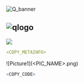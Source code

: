 
![Q_banner](https://github.com/QuantLet/Styleguide-and-Validation-procedure/blob/master/pictures/banner.png)

## ![qlogo](https://github.com/QuantLet/Styleguide-and-Validation-procedure/blob/master/pictures/qloqo.png) **<QNAME>**

[<img src="https://github.com/QuantLet/Styleguide-and-Validation-procedure/blob/master/pictures/qloqo.png">](http://quantlet.de/)


```yaml
<COPY_METAINFO>
```


![Picture1](<PIC_NAME>.png)


```R
<COPY_CODE>
```

